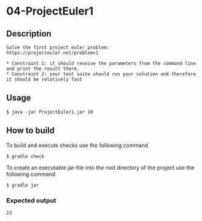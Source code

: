 # 04-ProjectEuler1

## Description
```
Solve the first project euler problem: https://projecteuler.net/problem=1

* Constraint 1: it should receive the parameters from the command line and print the result there.
* Constraint 2: your test suite should run your solution and therefore it should be relatively fast
```
## Usage
```
$ java -jar ProjectEuler1.jar 10
```
## How to build
To build and execute checks use the following command
```
$ gradle check
```
To create an executable jar-file into the root directory of the project use the following command
```
$ gradle jar
```
### Expected output
```
23
```